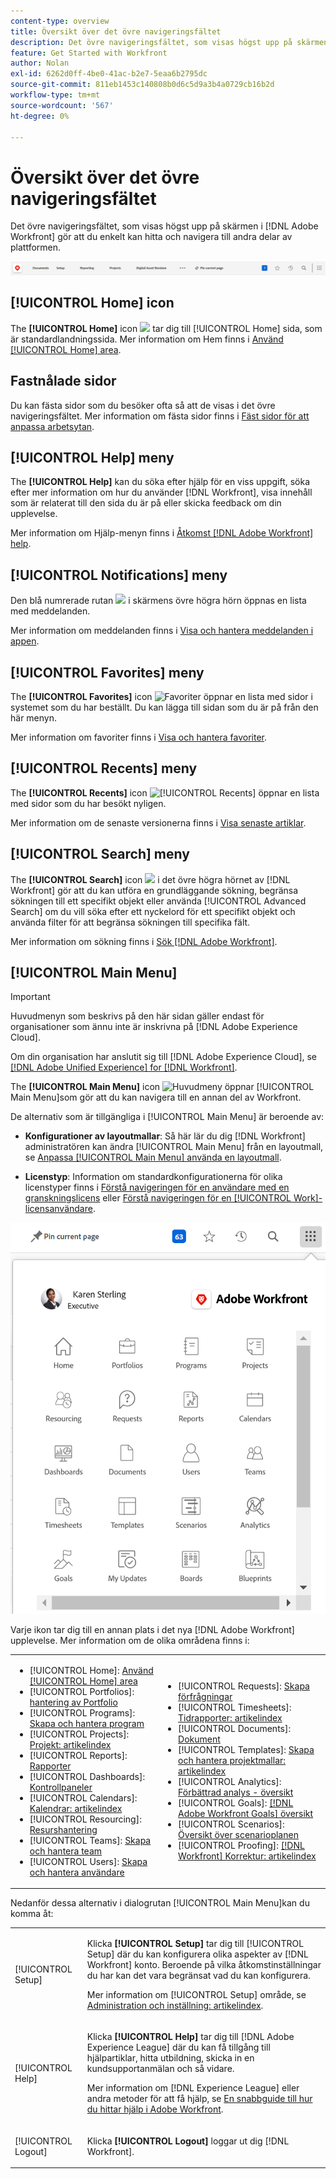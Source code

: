 ```yaml
---
content-type: overview
title: Översikt över det övre navigeringsfältet
description: Det övre navigeringsfältet, som visas högst upp på skärmen i det nya [!DNL Adobe Workfront] -gör att du enkelt kan hitta och navigera till andra delar av plattformen.
feature: Get Started with Workfront
author: Nolan
exl-id: 6262d0ff-4be0-41ac-b2e7-5eaa6b2795dc
source-git-commit: 811eb1453c140808b0d6c5d9a3b4a0729cb16b2d
workflow-type: tm+mt
source-wordcount: '567'
ht-degree: 0%

---
```


# Översikt över det övre navigeringsfältet

Det övre navigeringsfältet, som visas högst upp på skärmen i [!DNL Adobe Workfront] gör att du enkelt kan hitta och navigera till andra delar av plattformen.

![Övre navigeringsfältet](assets/global-navigation-bar.png)

## [!UICONTROL Home] icon

The **[!UICONTROL Home]** icon ![](assets/home-icon.png) tar dig till [!UICONTROL Home] sida, som är standardlandningssida. Mer information om Hem finns i [Använd [!UICONTROL Home] area](../../workfront-basics/using-home/using-the-home-area/use-the-home-area.md).

## Fastnålade sidor

Du kan fästa sidor som du besöker ofta så att de visas i det övre navigeringsfältet. Mer information om fästa sidor finns i [Fäst sidor för att anpassa arbetsytan](../../workfront-basics/the-new-workfront-experience/pin-pages.md).

## [!UICONTROL Help] meny

The **[!UICONTROL Help]** kan du söka efter hjälp för en viss uppgift, söka efter mer information om hur du använder [!DNL Workfront], visa innehåll som är relaterat till den sida du är på eller skicka feedback om din upplevelse.

Mer information om Hjälp-menyn finns i [Åtkomst [!DNL Adobe Workfront] help](../../workfront-basics/navigate-workfront/workfront-navigation/access-workfront-help.md).

## [!UICONTROL Notifications] meny

Den blå numrerade rutan ![](assets/notifications-icon.png) i skärmens övre högra hörn öppnas en lista med meddelanden.

Mer information om meddelanden finns i [Visa och hantera meddelanden i appen](../../workfront-basics/using-notifications/view-and-manage-in-app-notifications.md).

## [!UICONTROL Favorites] meny

The **[!UICONTROL Favorites]** icon ![Favoriter](assets/favorites-icon-62x55.png) öppnar en lista med sidor i systemet som du har beställt. Du kan lägga till sidan som du är på från den här menyn.

Mer information om favoriter finns i [Visa och hantera favoriter](../../workfront-basics/navigate-workfront/recent-and-favorites/view-and-manage-favorites.md).

## [!UICONTROL Recents] meny

The **[!UICONTROL Recents]** icon ![[!UICONTROL Recents]](assets/recents-icon-40x43.png) öppnar en lista med sidor som du har besökt nyligen.

Mer information om de senaste versionerna finns i [Visa senaste artiklar](../../workfront-basics/navigate-workfront/recent-and-favorites/view-recent-items.md).

## [!UICONTROL Search] meny

The **[!UICONTROL Search]** icon ![](assets/search-icon.png) i det övre högra hörnet av [!DNL Workfront] gör att du kan utföra en grundläggande sökning, begränsa sökningen till ett specifikt objekt eller använda [!UICONTROL Advanced Search] om du vill söka efter ett nyckelord för ett specifikt objekt och använda filter för att begränsa sökningen till specifika fält.

Mer information om sökning finns i [Sök [!DNL Adobe Workfront]](../../workfront-basics/navigate-workfront/search/search-workfront.md).

## [!UICONTROL Main Menu]

>[!IMPORTANT]
>
>Huvudmenyn som beskrivs på den här sidan gäller endast för organisationer som ännu inte är inskrivna på [!DNL Adobe Experience Cloud].
>
> Om din organisation har anslutit sig till [!DNL Adobe Experience Cloud], se [[!DNL Adobe Unified Experience] for [!DNL Workfront]](/help/quicksilver/workfront-basics/navigate-workfront/workfront-navigation/adobe-unified-experience.md).

The **[!UICONTROL Main Menu]** icon ![Huvudmeny](assets/main-menu-icon.png) öppnar [!UICONTROL Main Menu]som gör att du kan navigera till en annan del av Workfront.

De alternativ som är tillgängliga i [!UICONTROL Main Menu] är beroende av:

* **Konfigurationer av layoutmallar**: Så här lär du dig [!DNL Workfront] administratören kan ändra [!UICONTROL Main Menu] från en layoutmall, se [Anpassa [!UICONTROL Main Menu] använda en layoutmall](../../administration-and-setup/customize-workfront/use-layout-templates/customize-main-menu.md).

* **Licenstyp**: Information om standardkonfigurationerna för olika licenstyper finns i [Förstå navigeringen för en användare med en granskningslicens](../../workfront-basics/navigate-workfront/workfront-navigation/reviewer-global-navigation-bar.md) eller [Förstå navigeringen för en [!UICONTROL Work]-licensanvändare](../../workfront-basics/navigate-workfront/workfront-navigation/worker-global-navigation-bar.md).

![Alternativ på huvudmenyn](assets/main-menu-options-350x481.png)

Varje ikon tar dig till en annan plats i det nya [!DNL Adobe Workfront] upplevelse. Mer information om de olika områdena finns i:

<!--
<p data-mc-conditions="QuicksilverOrClassic.Draft mode">(NOTE: Update screenshot and add icons for new products/features.)</p>
-->

<table style="table-layout:auto"> 
 <col> 
 <col> 
 <tbody> 
  <tr> 
   <td> 
    <ul> 
     <li>[!UICONTROL Home]: <a href="../../workfront-basics/using-home/using-the-home-area/use-the-home-area.md" class="MCXref xref">Använd [!UICONTROL Home] area</a></li> 
     <li>[!UICONTROL Portfolios]: <a href="../../manage-work/portfolios/portfolio-management-overview.md" class="MCXref xref">hantering av Portfolio</a></li> 
     <li>[!UICONTROL Programs]: <a href="../../manage-work/portfolios/create-and-manage-programs/create-and-manage-programs.md" class="MCXref xref">Skapa och hantera program </a></li> 
     <li>[!UICONTROL Projects]: <a href="../../manage-work/projects/projects-overview.md" class="MCXref xref">Projekt: artikelindex</a></li> 
     <li>[!UICONTROL Reports]: <a href="../../reports-and-dashboards/reports/reports-overview.md" class="MCXref xref">Rapporter</a></li> 
     <li>[!UICONTROL Dashboards]: <a href="../../reports-and-dashboards/dashboards/dashboards-overview.md" class="MCXref xref">Kontrollpaneler</a></li> 
     <li>[!UICONTROL Calendars]: <a href="../../reports-and-dashboards/reports/calendars/calendars.md" class="MCXref xref">Kalendrar: artikelindex</a></li> 
     <li>[!UICONTROL Resourcing]: <a href="../../resource-mgmt/resource-mgmt-overview/resource-management-overview.md" class="MCXref xref">Resurshantering </a></li> 
     <li>[!UICONTROL Teams]: <a href="../../people-teams-and-groups/create-and-manage-teams/create-and-mange-teams.md" class="MCXref xref">Skapa och hantera team</a></li> 
     <li>[!UICONTROL Users]: <a href="../../administration-and-setup/add-users/create-and-manage-users/create-and-manage-users.md" class="MCXref xref">Skapa och hantera användare</a></li> 
    </ul> </td> 
   <td> 
    <ul> 
     <li>[!UICONTROL Requests]: <a href="../../manage-work/requests/create-requests/create-requests.md" class="MCXref xref">Skapa förfrågningar</a></li> 
     <li>[!UICONTROL Timesheets]: <a href="../../timesheets/timesheets-all.md" class="MCXref xref">Tidrapporter: artikelindex</a></li> 
     <li>[!UICONTROL Documents]: <a href="../../documents/documents-overview.md" class="MCXref xref">Dokument</a></li> 
     <li>[!UICONTROL Templates]: <a href="../../manage-work/projects/create-and-manage-templates/create-manage-templates.md" class="MCXref xref">Skapa och hantera projektmallar: artikelindex</a></li> 
     <li>[!UICONTROL Analytics]: <a href="../../enhanced-analytics/enhanced-analytics-overview.md" class="MCXref xref">Förbättrad analys - översikt</a></li> 
     <li>[!UICONTROL Goals]: <a href="../../workfront-goals/goal-management/wf-goals-overview.md" class="MCXref xref">[!DNL Adobe Workfront Goals] översikt</a></li> 
     <li>[!UICONTROL Scenarios]: <a href="../../scenario-planner/scenario-planner-overview.md" class="MCXref xref">Översikt över scenarioplanen</a></li> 
     <li>[!UICONTROL Proofing]: <a href="../../workfront-proof/workfront-proof.md" class="MCXref xref">[!DNL Workfront] Korrektur: artikelindex</a></li> 
    </ul> </td> 
  </tr> 
 </tbody> 
</table>

Nedanför dessa alternativ i dialogrutan [!UICONTROL Main Menu]kan du komma åt:

<table style="table-layout:auto"> 
 <col> 
 <col> 
 <tbody> 
  <tr> 
   <td> <p class="bold">[!UICONTROL Setup]</p> </td> 
   <td> <p>Klicka <b>[!UICONTROL Setup]</b> tar dig till [!UICONTROL Setup] där du kan konfigurera olika aspekter av [!DNL Workfront] konto. Beroende på vilka åtkomstinställningar du har kan det vara begränsat vad du kan konfigurera.</p> <p>Mer information om [!UICONTROL Setup] område, se <a href="../../administration-and-setup/administration-and-setup.md" class="MCXref xref">Administration och inställning: artikelindex</a>.</p> </td> 
  </tr> 
  <tr> 
   <td> <p class="bold">[!UICONTROL Help]</p> </td> 
   <td> <p>Klicka <b>[!UICONTROL Help]</b> tar dig till [!DNL Adobe Experience League] där du kan få tillgång till hjälpartiklar, hitta utbildning, skicka in en kundsupportanmälan och så vidare.</p> <p>Mer information om [!DNL Experience League] eller andra metoder för att få hjälp, se <a href="../../workfront-basics/tips-tricks-and-troubleshooting/guide-for-help-in-workfront.md" class="MCXref xref">En snabbguide till hur du hittar hjälp i Adobe Workfront</a>.</p> </td> 
  </tr>

<tr> 
   <td> <p class="bold">[!UICONTROL Logout]</p> </td> 
   <td>Klicka <b>[!UICONTROL Logout]</b> loggar ut dig [!DNL Workfront].</td> 
  </tr> 
 </tbody> 
</table>
